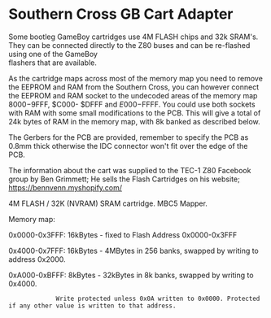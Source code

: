 # Southern Cross GB Cart Adapter

Some bootleg GameBoy cartridges use 4M FLASH chips and 32k SRAM's.
They can be connected directly to the Z80 buses and can be re-flashed using one of the GameBoy  
flashers that are available.

As the cartridge maps across most of the memory map you need to remove the EEPROM and 
RAM from the Southern Cross, you can however connect the EEPROM and RAM socket to the 
undecoded areas of the memory map $8000-$9FFF, $C000- $DFFF and $E000-$FFFF.
You could use both sockets with RAM  with some small modifications to the PCB. 
This will give a total of 24k bytes of RAM in the memory map, with 8k banked as described below.

The Gerbers for the PCB are provided, remember to specify the PCB as 0.8mm thick otherwise the IDC
 connector won't fit over the edge of the PCB.

The information about the cart was supplied to the TEC-1 Z80 Facebook group by Ben Grimmett;
He sells the Flash Cartridges on his website;  https://bennvenn.myshopify.com/

4M FLASH / 32K (NVRAM) SRAM cartridge. MBC5 Mapper.

Memory map:

0x0000-0x3FFF:    16kBytes - fixed to Flash Address 0x0000-0x3FFF

0x4000-0x7FFF:    16kBytes - 4MBytes in 256 banks, swapped by writing to address 0x2000.

0xA000-0xBFFF:    8kBytes - 32kBytes in 8k banks, swapped by writing to 0x4000.

                 Write protected unless 0x0A written to 0x0000. Protected if any other value is written to that address.



